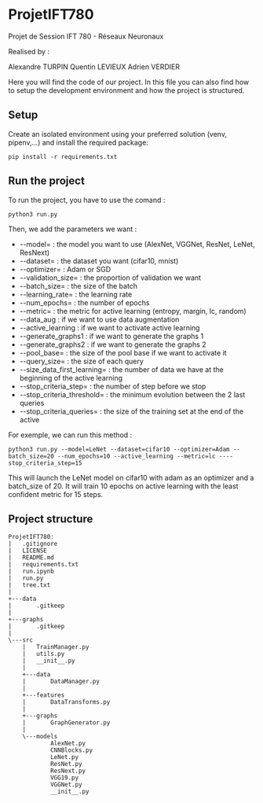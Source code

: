 # ProjetIFT780
Projet de Session IFT 780 - Réseaux Neuronaux

Realised by :

Alexandre TURPIN 
Quentin LEVIEUX 
Adrien VERDIER 

Here you will find the code of our project. In this file you can also find how to setup the development environment and how the project is structured.

## Setup
Create an isolated environment using your preferred solution (venv, pipenv,...) and install the required package:

```
pip install -r requirements.txt
```

## Run the project 

To run the project, you have to use the comand : 

```
python3 run.py 
```

Then, we add the parameters we want : 

- --model= : the model you want to use (AlexNet, VGGNet, ResNet, LeNet, ResNext)
- --dataset= : the dataset you want (cifar10, mnist)
- --optimizer= : Adam or SGD
- --validation_size= : the proportion of validation we want
- --batch_size= : the size of the batch
- --learning_rate= : the learning rate
- --num_epochs= : the number of epochs
- --metric= : the metric for active learning (entropy, margin, lc, random)
- --data_aug : if we want to use data augmentation
- --active_learning : if we want to activate active learning
- --generate_graphs1 : if we want to generate the graphs 1
- --generate_graphs2 : if we want to generate the graphs 2
- --pool_base= : the size of the pool base if we want to activate it
- --query_size= : the size of each query
- --size_data_first_learning= : the number of data we have at the beginning of the active learning
- --stop_criteria_step= : the number of step before we stop
- --stop_criteria_threshold= : the minimum evolution between the 2 last queries
- --stop_criteria_queries= : the size of the training set at the end of the active

For exemple, we can run this method : 

```
python3 run.py --model=LeNet --dataset=cifar10 --optimizer=Adam --batch_size=20 --num_epochs=10 --active_learning --metric=lc ----stop_criteria_step=15
```

This will launch the LeNet model on cifar10 with adam as an optimizer and a batch_size of 20. It will train 10 epochs on active learning with the least confident metric for 15 steps.

## Project structure

```
ProjetIFT780:
|   .gitignore
|   LICENSE
|   README.md
|   requirements.txt
|   run.ipynb
|   run.py
|   tree.txt
|   
+---data
|       .gitkeep
|                
+---graphs
|       .gitkeep
|       
\---src
    |   TrainManager.py
    |   utils.py
    |   __init__.py
    |   
    +---data
    |       DataManager.py
    |       
    +---features
    |       DataTransforms.py
    |       
    +---graphs
    |       GraphGenerator.py
    |       
    \---models
            AlexNet.py
            CNNBlocks.py
            LeNet.py
            ResNet.py
            ResNext.py
            VGG19.py
            VGGNet.py
            __init__.py
```